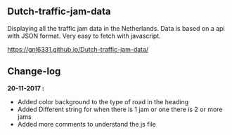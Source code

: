 ## Dutch-traffic-jam-data
Displaying all the traffic jam data in the Netherlands.
Data is based on a api with JSON format. Very easy to fetch with javascript.

https://gnl6331.github.io/Dutch-traffic-jam-data/

## Change-log

**20-11-2017 :**
* Added color background to the type of road in the heading
* Added Different string for when there is 1 jam or one there is 2 or more jams
* Added more comments to understand the js file
